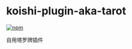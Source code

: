 # koishi-plugin-aka-tarot

[![npm](https://img.shields.io/npm/v/koishi-plugin-aka-tarot?style=flat-square)](https://www.npmjs.com/package/koishi-plugin-aka-tarot)

自用塔罗牌插件
